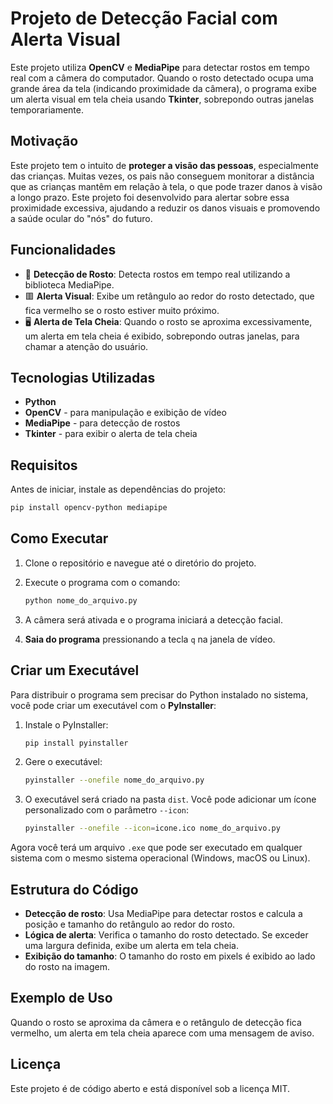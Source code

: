 
# Projeto de Detecção Facial com Alerta Visual

Este projeto utiliza **OpenCV** e **MediaPipe** para detectar rostos em tempo real com a câmera do computador. Quando o rosto detectado ocupa uma grande área da tela (indicando proximidade da câmera), o programa exibe um alerta visual em tela cheia usando **Tkinter**, sobrepondo outras janelas temporariamente.

## Motivação

Este projeto tem o intuito de **proteger a visão das pessoas**, especialmente das crianças. Muitas vezes, os pais não conseguem monitorar a distância que as crianças mantêm em relação à tela, o que pode trazer danos à visão a longo prazo. Este projeto foi desenvolvido para alertar sobre essa proximidade excessiva, ajudando a reduzir os danos visuais e promovendo a saúde ocular do "nós" do futuro.

## Funcionalidades

- 📸 **Detecção de Rosto**: Detecta rostos em tempo real utilizando a biblioteca MediaPipe.
- 🟥 **Alerta Visual**: Exibe um retângulo ao redor do rosto detectado, que fica vermelho se o rosto estiver muito próximo.
- 🖥️ **Alerta de Tela Cheia**: Quando o rosto se aproxima excessivamente, um alerta em tela cheia é exibido, sobrepondo outras janelas, para chamar a atenção do usuário.

## Tecnologias Utilizadas

- **Python**
- **OpenCV** - para manipulação e exibição de vídeo
- **MediaPipe** - para detecção de rostos
- **Tkinter** - para exibir o alerta de tela cheia

## Requisitos

Antes de iniciar, instale as dependências do projeto:

```bash
pip install opencv-python mediapipe
```

## Como Executar

1. Clone o repositório e navegue até o diretório do projeto.
2. Execute o programa com o comando:

   ```bash
   python nome_do_arquivo.py
   ```

3. A câmera será ativada e o programa iniciará a detecção facial.
4. **Saia do programa** pressionando a tecla `q` na janela de vídeo.

## Criar um Executável

Para distribuir o programa sem precisar do Python instalado no sistema, você pode criar um executável com o **PyInstaller**:

1. Instale o PyInstaller:

   ```bash
   pip install pyinstaller
   ```

2. Gere o executável:

   ```bash
   pyinstaller --onefile nome_do_arquivo.py
   ```

3. O executável será criado na pasta `dist`. Você pode adicionar um ícone personalizado com o parâmetro `--icon`:

   ```bash
   pyinstaller --onefile --icon=icone.ico nome_do_arquivo.py
   ```

Agora você terá um arquivo `.exe` que pode ser executado em qualquer sistema com o mesmo sistema operacional (Windows, macOS ou Linux).

## Estrutura do Código

- **Detecção de rosto**: Usa MediaPipe para detectar rostos e calcula a posição e tamanho do retângulo ao redor do rosto.
- **Lógica de alerta**: Verifica o tamanho do rosto detectado. Se exceder uma largura definida, exibe um alerta em tela cheia.
- **Exibição do tamanho**: O tamanho do rosto em pixels é exibido ao lado do rosto na imagem.

## Exemplo de Uso

Quando o rosto se aproxima da câmera e o retângulo de detecção fica vermelho, um alerta em tela cheia aparece com uma mensagem de aviso.

## Licença

Este projeto é de código aberto e está disponível sob a licença MIT.